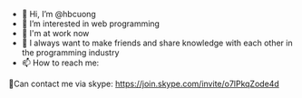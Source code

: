- 👋 Hi, I’m @hbcuong
- 👀 I’m interested in web programming
- 🌱 I'm at work now
- 💞️ I always want to make friends and share knowledge with each other in the programming industry
- 📫 How to reach me:

🕺Can contact me via skype: https://join.skype.com/invite/o7lPkqZode4d

<!---
hbcuong99/hbcuong99 is a ✨ special ✨ repository because its `README.md` (this file) appears on your GitHub profile.
You can click the Preview link to take a look at your changes.
--->
